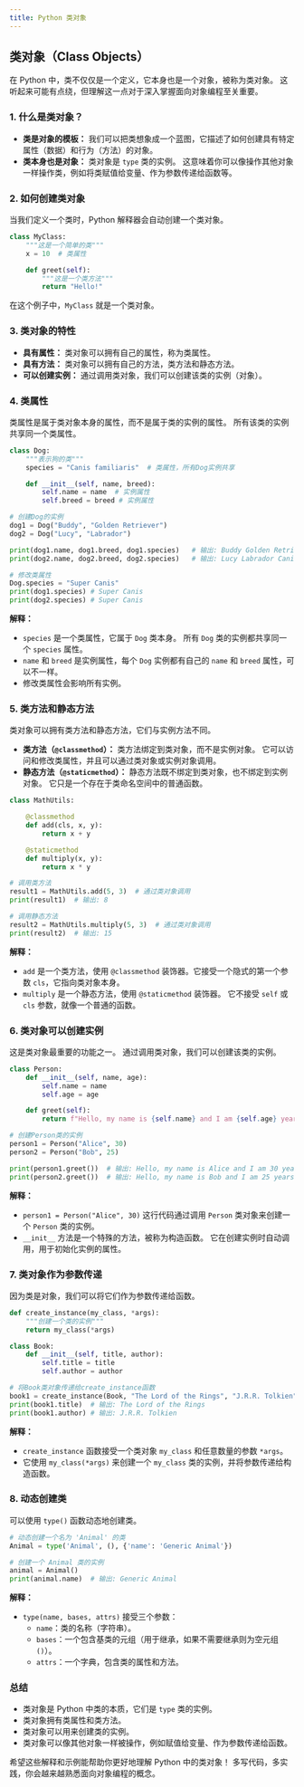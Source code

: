 ```yaml
---
title: Python 类对象
---
```


## 类对象（Class Objects）

在 Python 中，类不仅仅是一个定义，它本身也是一个对象，被称为类对象。  这听起来可能有点绕，但理解这一点对于深入掌握面向对象编程至关重要。

### 1. 什么是类对象？

*   **类是对象的模板：** 我们可以把类想象成一个蓝图，它描述了如何创建具有特定属性（数据）和行为（方法）的对象。
*   **类本身也是对象：**  类对象是 `type` 类的实例。  这意味着你可以像操作其他对象一样操作类，例如将类赋值给变量、作为参数传递给函数等。

### 2. 如何创建类对象

当我们定义一个类时，Python 解释器会自动创建一个类对象。

```python
class MyClass:
    """这是一个简单的类"""
    x = 10  # 类属性

    def greet(self):
        """这是一个类方法"""
        return "Hello!"
```

在这个例子中，`MyClass` 就是一个类对象。

### 3. 类对象的特性

*   **具有属性：** 类对象可以拥有自己的属性，称为类属性。
*   **具有方法：** 类对象可以拥有自己的方法，类方法和静态方法。
*   **可以创建实例：**  通过调用类对象，我们可以创建该类的实例（对象）。

### 4. 类属性

类属性是属于类对象本身的属性，而不是属于类的实例的属性。  所有该类的实例共享同一个类属性。

```python
class Dog:
    """表示狗的类"""
    species = "Canis familiaris"  # 类属性，所有Dog实例共享

    def __init__(self, name, breed):
        self.name = name  # 实例属性
        self.breed = breed # 实例属性

# 创建Dog的实例
dog1 = Dog("Buddy", "Golden Retriever")
dog2 = Dog("Lucy", "Labrador")

print(dog1.name, dog1.breed, dog1.species)   # 输出: Buddy Golden Retriever Canis familiaris
print(dog2.name, dog2.breed, dog2.species)   # 输出: Lucy Labrador Canis familiaris

# 修改类属性
Dog.species = "Super Canis"
print(dog1.species) # Super Canis
print(dog2.species) # Super Canis
```

**解释：**

*   `species` 是一个类属性，它属于 `Dog` 类本身。  所有 `Dog` 类的实例都共享同一个 `species` 属性。
*   `name` 和 `breed` 是实例属性，每个 `Dog` 实例都有自己的 `name` 和 `breed` 属性，可以不一样。
* 修改类属性会影响所有实例。

### 5. 类方法和静态方法

类对象可以拥有类方法和静态方法，它们与实例方法不同。

*   **类方法（`@classmethod`）：**  类方法绑定到类对象，而不是实例对象。  它可以访问和修改类属性，并且可以通过类对象或实例对象调用。
*   **静态方法（`@staticmethod`）：**  静态方法既不绑定到类对象，也不绑定到实例对象。  它只是一个存在于类命名空间中的普通函数。

```python
class MathUtils:

    @classmethod
    def add(cls, x, y):
        return x + y

    @staticmethod
    def multiply(x, y):
        return x * y

# 调用类方法
result1 = MathUtils.add(5, 3)  # 通过类对象调用
print(result1)  # 输出: 8

# 调用静态方法
result2 = MathUtils.multiply(5, 3)  # 通过类对象调用
print(result2)  # 输出: 15
```

**解释：**

*   `add` 是一个类方法，使用 `@classmethod` 装饰器。它接受一个隐式的第一个参数 `cls`，它指向类对象本身。
*   `multiply` 是一个静态方法，使用 `@staticmethod` 装饰器。  它不接受 `self` 或 `cls` 参数，就像一个普通的函数。

### 6. 类对象可以创建实例

这是类对象最重要的功能之一。  通过调用类对象，我们可以创建该类的实例。

```python
class Person:
    def __init__(self, name, age):
        self.name = name
        self.age = age

    def greet(self):
        return f"Hello, my name is {self.name} and I am {self.age} years old."

# 创建Person类的实例
person1 = Person("Alice", 30)
person2 = Person("Bob", 25)

print(person1.greet())  # 输出: Hello, my name is Alice and I am 30 years old.
print(person2.greet())  # 输出: Hello, my name is Bob and I am 25 years old.
```

**解释：**

*   `person1 = Person("Alice", 30)`  这行代码通过调用 `Person` 类对象来创建一个 `Person` 类的实例。
*   `__init__` 方法是一个特殊的方法，被称为构造函数。  它在创建实例时自动调用，用于初始化实例的属性。

### 7. 类对象作为参数传递

因为类是对象，我们可以将它们作为参数传递给函数。

```python
def create_instance(my_class, *args):
    """创建一个类的实例"""
    return my_class(*args)

class Book:
    def __init__(self, title, author):
        self.title = title
        self.author = author

# 将Book类对象传递给create_instance函数
book1 = create_instance(Book, "The Lord of the Rings", "J.R.R. Tolkien")
print(book1.title)  # 输出: The Lord of the Rings
print(book1.author) # 输出: J.R.R. Tolkien
```

**解释：**

*   `create_instance` 函数接受一个类对象 `my_class` 和任意数量的参数 `*args`。
*   它使用 `my_class(*args)` 来创建一个 `my_class` 类的实例，并将参数传递给构造函数。

### 8. 动态创建类

可以使用 `type()` 函数动态地创建类。

```python
# 动态创建一个名为 'Animal' 的类
Animal = type('Animal', (), {'name': 'Generic Animal'})

# 创建一个 Animal 类的实例
animal = Animal()
print(animal.name)  # 输出: Generic Animal
```

**解释：**

*   `type(name, bases, attrs)` 接受三个参数：
    *   `name`：类的名称（字符串）。
    *   `bases`：一个包含基类的元组（用于继承，如果不需要继承则为空元组 `()`）。
    *   `attrs`：一个字典，包含类的属性和方法。

### 总结

*   类对象是 Python 中类的本质，它们是 `type` 类的实例。
*   类对象拥有类属性和类方法。
*   类对象可以用来创建类的实例。
*   类对象可以像其他对象一样被操作，例如赋值给变量、作为参数传递给函数。

希望这些解释和示例能帮助你更好地理解 Python 中的类对象！  多写代码，多实践，你会越来越熟悉面向对象编程的概念。
